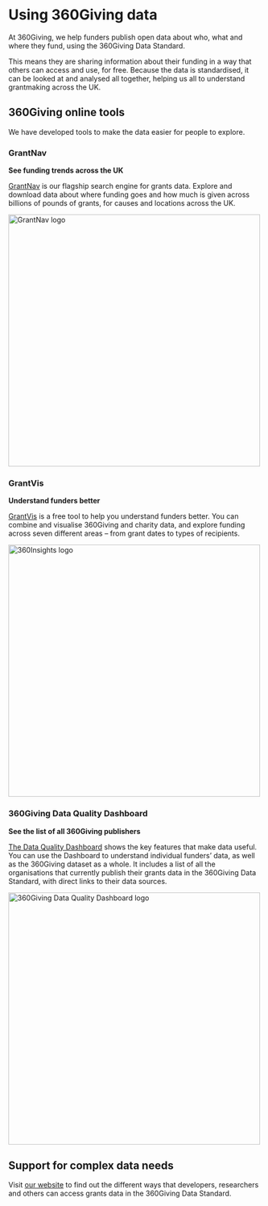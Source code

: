 # Using 360Giving data
At 360Giving, we help funders publish open data about who, what and where they fund, using the 360Giving Data Standard.

This means they are sharing information about their funding in a way that others can access and use, for free. Because the data is standardised, it can be looked at and analysed all together, helping us all to understand grantmaking across the UK.

## 360Giving online tools
We have developed tools to make the data easier for people to explore.

### GrantNav
**See funding trends across the UK**

<a href="https://grantnav.threesixtygiving.org" target="_blank">GrantNav</a> is our flagship search engine for grants data. Explore and download data about where funding goes and how much is given across billions of pounds of grants, for causes and locations across the UK.

<img src="https://cdn.threesixtygiving.org/components/preview/assets/images/360-logos/grantnav/360grantnav-color.svg" alt="GrantNav logo" width="500" /> 

### GrantVis
**Understand funders better**

<a href="https://grantvis.threesixtygiving.org" target="_blank">GrantVis</a> is a free tool to help you understand funders better. You can combine and visualise 360Giving and charity data, and explore funding across seven different areas – from grant dates to types of recipients.

<img src="https://cdn.threesixtygiving.org/components/preview/assets/images/360-logos/insights/360insights-color.svg" alt="360Insights logo" width="500" /> 

### 360Giving Data Quality Dashboard
**See the list of all 360Giving publishers**

<a href="https://qualitydashboard.threesixtygiving.org/publishers" target="_blank">The Data Quality Dashboard</a> shows the key features that make data useful. You can use the Dashboard to understand individual funders’ data, as well as the 360Giving dataset as a whole. It includes a list of all the organisations that currently publish their grants data in the 360Giving Data Standard, with direct links to their data sources.

<img src="https://qualitydashboard.threesixtygiving.org/img/360dataqualitydashboard-color.5d5dbb39.svg" alt="360Giving Data Quality Dashboard logo" width="500" />

## Support for complex data needs
Visit <a href="https://www.360giving.org/explore/technical/" target="_blank">our website</a> to find out the different ways that developers, researchers and others can access grants data in the 360Giving Data Standard.
